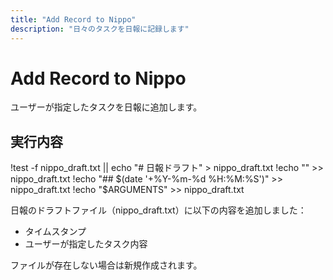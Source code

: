```yaml
---
title: "Add Record to Nippo"
description: "日々のタスクを日報に記録します"
---
```


# Add Record to Nippo

ユーザーが指定したタスクを日報に追加します。

## 実行内容

!test -f nippo_draft.txt || echo "# 日報ドラフト" > nippo_draft.txt
!echo "" >> nippo_draft.txt
!echo "## $(date '+%Y-%m-%d %H:%M:%S')" >> nippo_draft.txt
!echo "$ARGUMENTS" >> nippo_draft.txt

日報のドラフトファイル（nippo_draft.txt）に以下の内容を追加しました：
- タイムスタンプ
- ユーザーが指定したタスク内容

ファイルが存在しない場合は新規作成されます。